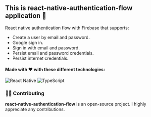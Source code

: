 ## This is __react-native-authentication-flow__ application :rocket:

React native authentication flow with Firebase that supports:

- Create a user by email and password.
- Google sign in.
- Sign in with email and password.
- Persist email and password credentials.
- Persist internet credentials.

#### Made with :heart: with these different technologies:

![React Native](https://img.shields.io/badge/-React%20Native-000000?logo=react&style=flat-square)
![TypeScript](https://img.shields.io/badge/-TypeScript-007ACC?style=flat-square&logo=typescript&logoColor=white)

### :technologist: Contributing
__react-native-authentication-flow__ is an open-source project. I highly appreciate any contributions.
